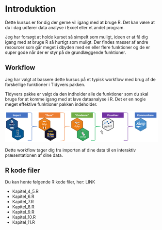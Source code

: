 ﻿# Introduktion
Dette kursus er for dig der gerne vil igang med at bruge R.
Det kan være at du i dag udfører data analyse i Excel eller et andet program.

Jeg har forsøgt at holde kurset så simpelt som muligt, ideen er at få dig igang med at bruge R så hurtigt som muligt.
Der findes masser af andre resourcer som går meget i dbyden med en eller flere funktioner og de er super gode når der er styr på de grundlæggende funktioner.


## Workflow
Jeg har valgt at bassere dette kursus på et typisk workflow med brug af de forskellige funktioner i Tidyvers pakken.

Tidyvers pakke er valgt da den indholder alle de funktioner som du skal bruge for at komme igang med at lave dataanalyse i R. Det er en nogle meget effektive funktioner pakken indeholder.

![workflow](workflow.png)

Dette workflow tager dig fra importen af dine data til en interaktiv præsentationen af dine data.

## R kode filer
Du kan hente følgende R kode filer, her: LINK

* Kapitel_4_5.R
* Kapitel_6.R
* Kapitel_7.R
* Kapitel_8.R
* Kapitel_9.R
* Kapitel_10.R
* Kapitel_11.R

